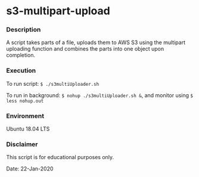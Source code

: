 # s3-multipart-upload

### Description
A script takes parts of a file, uploads them to AWS S3 using the multipart uploading function and combines the parts into one object upon completion.

### Execution
To run script: `$ ./s3multiUploader.sh`

To run in background: `$ nohup ./s3multiUploader.sh &`, and monitor using `$ less nohup.out`

### Environment
Ubuntu 18.04 LTS

### Disclaimer
This script is for educational purposes only.

Date: 22-Jan-2020
